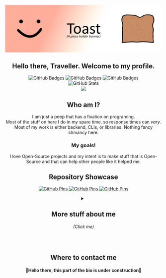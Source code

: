 ![Banner](Banner.png)
<h2 align="center">Hello there, Traveller. Welcome to my profile.</h2>
  
<p align="center">
  <img src="https://visitor-badge.laobi.icu/badge?page_id=AndrewToasterr.AndrewToaster" alt="GitHub Badges" />
  <img src="https://img.shields.io/github/followers/AndrewToaster.svg?style=social&label=Follow" alt="GitHub Badges" />
  <img src="https://img.shields.io/badge/-Developer-gray?style=flat-round&logo=csharp" alt="GitHub Badges" />
  </br>
  <img src="https://github-readme-stats.vercel.app/api?username=AndrewToaster&count_private=true&show_icons=true&hide=contribs&&theme=react&custom_title=⠀⠀⠀⠀⠀⠀⠀⠀⠀⠀⠀⠀Andrew's Work Card" alt="GitHub Stats" />
  </br>
  <img src="https://github-readme-stats.vercel.app/api/top-langs/?username=AndrewToaster&card_width=446&hide=mcfunction&layout=compact&theme=react&show_icons=true&custom_title=⠀⠀⠀⠀⠀⠀⠀⠀ ⠀⠀⠀⠀⠀Used+Languages" />
</p>

<h2 align="center">Who am I?</h2>
<p align="center">
  I am just a peep that has a fixation on programing.<br/>
  Most of the stuff on here I do in my spare time, so response times can <i>vary</i>.<br/>
  Most of my work is either backend, CLIs, or libraries. Nothing fancy shmancy here.
</p>
  
<h3 align="center">My goals!</h3>
  
<p align="center">
  I love Open-Source projects and my intent is to make stuff that is Open-Source and that can help other people like it helped me.<br/>
</p>

<h2 align="center">Repository Showcase</h2>
<p align="center">
    <a href="https://github.com/AndrewToaster/ForgedCurse">
      <img src="https://github-readme-stats.vercel.app/api/pin/?username=AndrewToaster&repo=ForgedCurse&show_owner=True" alt="GitHub Pins" />
    </a>
    <a href="https://github.com/AndrewToaster/LoadersHeavySlam">
      <img src="https://github-readme-stats.vercel.app/api/pin/?username=AndrewToaster&repo=LoadersHeavySlam&show_owner=True" alt="GitHub Pins" />
    </a>
    <a href="https://github.com/AndrewToaster/SharpRinth">
      <img src="https://github-readme-stats.vercel.app/api/pin/?username=AndrewToaster&repo=SharpRinth&show_owner=True" alt="GitHub Pins" />
    </a>
</p>

<details>
  <summary align="center">
    <h2>More stuff about me</br><h6><i>(Click me)</i></h6></h2>
  </summary>
  <h4 align="center">🚧Hello there, this part of the bio is under construction🚧</h4>
</details>
<br>

<h2 align="center">Where to contact me</h2>
<p align="center">
  <h4 align="center">🚧Hello there, this part of the bio is under construction🚧</h4>
</p>
